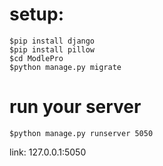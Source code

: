 # setup:
    $pip install django
    $pip install pillow
    $cd ModlePro
    $python manage.py migrate

# run your server
    $python manage.py runserver 5050
link: 127.0.0.1:5050